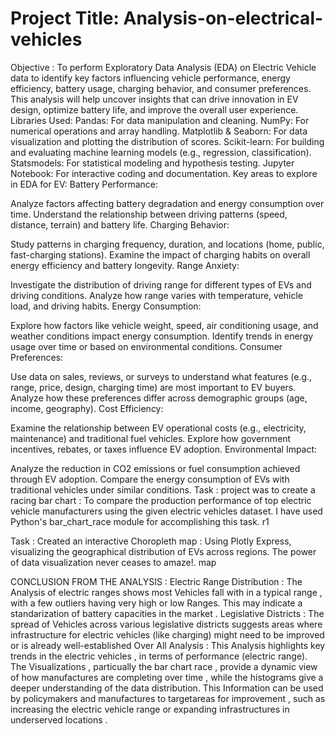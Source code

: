 # Project Title: Analysis-on-electrical-vehicles
Objective :
To perform Exploratory Data Analysis (EDA) on Electric Vehicle data to identify key factors influencing vehicle performance, energy efficiency, battery usage, charging behavior, and consumer preferences.
This analysis will help uncover insights that can drive innovation in EV design, optimize battery life, and improve the overall user experience.
Libraries Used:
Pandas: For data manipulation and cleaning.
NumPy: For numerical operations and array handling.
Matplotlib & Seaborn: For data visualization and plotting the distribution of scores.
Scikit-learn: For building and evaluating machine learning models (e.g., regression, classification).
Statsmodels: For statistical modeling and hypothesis testing.
Jupyter Notebook: For interactive coding and documentation.
Key areas to explore in EDA for EV:
Battery Performance:

Analyze factors affecting battery degradation and energy consumption over time.
Understand the relationship between driving patterns (speed, distance, terrain) and battery life.
Charging Behavior:

Study patterns in charging frequency, duration, and locations (home, public, fast-charging stations).
Examine the impact of charging habits on overall energy efficiency and battery longevity.
Range Anxiety:

Investigate the distribution of driving range for different types of EVs and driving conditions.
Analyze how range varies with temperature, vehicle load, and driving habits.
Energy Consumption:

Explore how factors like vehicle weight, speed, air conditioning usage, and weather conditions impact energy consumption.
Identify trends in energy usage over time or based on environmental conditions.
Consumer Preferences:

Use data on sales, reviews, or surveys to understand what features (e.g., range, price, design, charging time) are most important to EV buyers.
Analyze how these preferences differ across demographic groups (age, income, geography).
Cost Efficiency:

Examine the relationship between EV operational costs (e.g., electricity, maintenance) and traditional fuel vehicles.
Explore how government incentives, rebates, or taxes influence EV adoption.
Environmental Impact:

Analyze the reduction in CO2 emissions or fuel consumption achieved through EV adoption.
Compare the energy consumption of EVs with traditional vehicles under similar conditions.
Task : project was to create a racing bar chart :
To compare the production performance of top electric vehicle manufacturers using the given electric vehicles dataset. I have used Python's bar_chart_race module for accomplishing this task.
r1

Task : Created an interactive Choropleth map :
Using Plotly Express, visualizing the geographical distribution of EVs across regions. The power of data visualization never ceases to amaze!.
map

CONCLUSION FROM THE ANALYSIS :
Electric Range Distribution :
The Analysis of electric ranges shows most Vehicles fall with in a typical range , with a few outliers having very high or low Ranges.
This may indicate a standarization of battery capacities in the market .
Legislative Districts :
The spread of Vehicles across various legislative districts suggests areas where infrastructure for electric vehicles (like charging) might need to be improved or is already well-established
Over All Analysis :
This Analysis highlights key trends in the electric vehicles , in terms of performance (electric range).
The Visualizations , particually the bar chart race , provide a dynamic view of how manufactures are completing over time , while the histograms give a deeper understanding of the data distribution.
This Information can be used by policymakers and manufactures to targetareas for improvement , such as increasing the electric vehicle range or expanding infrastructures in underserved locations .
